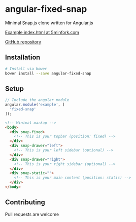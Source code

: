 angular-fixed-snap
==================

Minimal Snap.js clone written for Angular.js


[Example index.html at 5minfork.com](http://5minfork.com/scmx/angular-fixed-snap)

[GitHub repository](https://github.com/scmx/angular-fixed-snap)

## Installation

```bash
# Install via bower
bower install --save angular-fixed-snap
```

## Setup

```javascript
// Include the angular module
angular.module('example', [
  'fixed-snap'
]);
```

```html
<!-- Minimal markup -->
<body>
  <div snap-fixed>
    <!-- This is your topbar (position: fixed) -->
  </div>
  <div snap-drawer="left">
    <!-- This is your left sidebar (optional) -->
  </div>
  <div snap-drawer="right">
    <!-- This is your right sidebar (optional) -->
  </div>
  <div snap-static="">
    <!-- This is your main content (position: static) -->
  </div>
</body>
```

## Contributing

Pull requests are welcome
